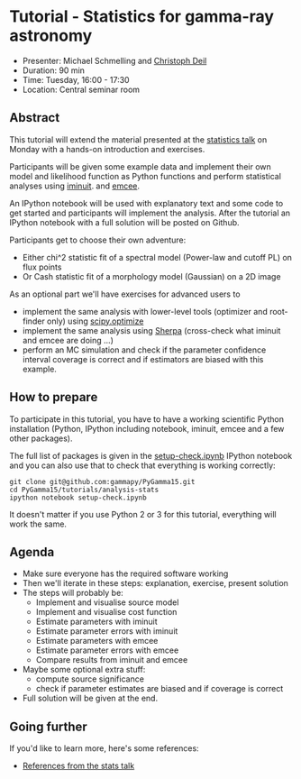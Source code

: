 # Tutorial - Statistics for gamma-ray astronomy

* Presenter: Michael Schmelling and [Christoph Deil](https://github.com/cdeil)
* Duration: 90 min
* Time: Tuesday, 16:00 - 17:30
* Location: Central seminar room

## Abstract

This tutorial will extend the material presented at the [statistics
talk](https://github.com/gammapy/2015-MPIK-Workshop/tree/gh-pages/talks/analysis-stats)
on Monday with a hands-on introduction and exercises.

Participants will be given some example data and implement their own
model and likelihood function as Python functions and perform statistical
analyses using [iminuit](http://iminuit.readthedocs.org/en/latest/).
and [emcee](http://dan.iel.fm/emcee/current/).

An IPython notebook will be used with explanatory text and some code
to get started and participants will implement the analysis.
After the tutorial an IPython notebook with a full solution will be posted
on Github.

Participants get to choose their own adventure:
- Either chi^2 statistic fit of a spectral model (Power-law and cutoff PL) on flux points
- Or Cash statistic fit of a morphology model (Gaussian) on a 2D image

As an optional part we'll have exercises for advanced users to
- implement the same analysis with lower-level tools (optimizer and root-finder only)
  using [scipy.optimize](http://docs.scipy.org/doc/scipy/reference/optimize.html)
- implement the same analysis using [Sherpa](http://cxc.cfa.harvard.edu/contrib/sherpa/)
  (cross-check what iminuit and emcee are doing ...)
- perform an MC simulation and check if the parameter confidence interval coverage is correct
  and if estimators are biased with this example.


## How to prepare

To participate in this tutorial, you have to have a working scientific Python
installation (Python, IPython including notebook, iminuit, emcee and a few other packages).

The full list of packages is given in the [setup-check.ipynb](https://github.com/gammapy/PyGamma15/blob/gh-pages/tutorials/analysis-stats/setup-check.ipynb)
IPython notebook and you can also use that to check that everything is working correctly:

    git clone git@github.com:gammapy/PyGamma15.git
    cd PyGamma15/tutorials/analysis-stats
    ipython notebook setup-check.ipynb

It doesn't matter if you use Python 2 or 3 for this tutorial,
everything will work the same.

## Agenda

- Make sure everyone has the required software working
- Then we'll iterate in these steps: explanation, exercise, present solution
- The steps will probably be:
  - Implement and visualise source model
  - Implement and visualise cost function
  - Estimate parameters with iminuit
  - Estimate parameter errors with iminuit
  - Estimate parameters with emcee
  - Estimate parameter errors with emcee
  - Compare results from iminuit and emcee
- Maybe some optional extra stuff:
  - compute source significance
  - check if parameter estimates are biased and if coverage is correct
- Full solution will be given at the end.

## Going further

If you'd like to learn more, here's some references:

- [References from the stats talk](https://github.com/gammapy/PyGamma15/tree/gh-pages/talks/analysis-stats#references)
